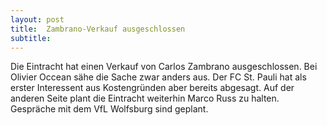 ```yaml
---
layout: post
title:  Zambrano-Verkauf ausgeschlossen
subtitle:  
---
```


Die Eintracht hat einen Verkauf von Carlos Zambrano ausgeschlossen. Bei Olivier Occean sähe die Sache zwar anders aus. Der FC St. Pauli hat als erster Interessent aus Kostengründen aber bereits abgesagt. Auf der anderen Seite plant die Eintracht weiterhin Marco Russ zu halten. Gespräche mit dem VfL Wolfsburg sind geplant.


